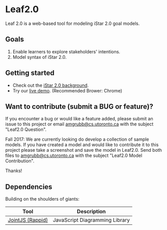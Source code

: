 # Leaf2.0
Leaf 2.0 is a web-based tool for modeling iStar 2.0 goal models.

## Goals
1. Enable learners to explore stakeholders' intentions.
2. Model syntax of iStar 2.0.

## Getting started
* Check out the [iStar 2.0 background](https://arxiv.org/pdf/1605.07767v3.pdf).
* Try our [live demo](http://www.cs.toronto.edu/~amgrubb/leaf-2.0/Tool.html). (Recommended Brower: Chrome)

## Want to contribute (submit a BUG or feature)?
If you encounter a bug or would like a feature added, please submit an issue to this project or email amgrubb@cs.utoronto.ca with the subject "Leaf2.0 Question".

Fall 2017: We are currently looking do develop a collection of sample models. If you have created a model and would like to contribute it to this project please take a screenshot and save the model in Leaf2.0. Send both files to amgrubb@cs.utoronto.ca with the subject "Leaf2.0 Model Contribution".

Thanks!

## Dependencies
Building on the shoulders of giants:

Tool                  | Description
--------------------- | -----------
[JointJS (Rappid)]               | JavaScript Diagramming Library

[JointJS (Rappid)]: https://github.com/clientIO/joint
